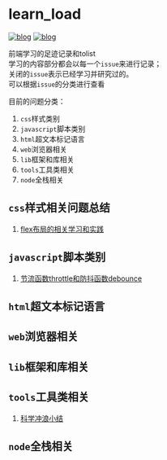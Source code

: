 # learn_load
[![blog](https://img.shields.io/badge/build-passed-green.svg)](https://github.com/caoweiju/tc_blog)
[![blog](https://img.shields.io/badge/version-v0.0.1-orange.svg)](https://www.caoweiju.com/)

前端学习的足迹记录和tolist  
学习的内容部分都会以每一个`issue`来进行记录；  
关闭的`issue`表示已经学习并研究过的。  
可以根据`issue`的分类进行查看

目前的问题分类：
1. `css`样式类别
2. `javascript`脚本类别
3. `html`超文本标记语言
4. `web`浏览器相关
5. `lib`框架和库相关
6. `tools`工具类相关
7. `node`全栈相关

## `css`样式相关问题总结

1. [flex布局的相关学习和实践](https://github.com/caoweiju/learn_load/issues/7)

## `javascript`脚本类别
1. [节流函数throttle和防抖函数debounce](https://github.com/caoweiju/learn_load/issues/11)

## `html`超文本标记语言

## `web`浏览器相关

## `lib`框架和库相关

## `tools`工具类相关
1. [科学冲浪小结](https://github.com/caoweiju/learn_load/issues/14)

## `node`全栈相关